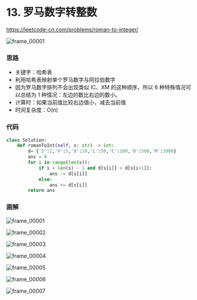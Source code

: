 # 13. 罗马数字转整数

https://leetcode-cn.com/problems/roman-to-integer/

![frame_00001](https://deppwang.oss-cn-beijing.aliyuncs.com/blog/2019-12-21-153511.jpg)

### 思路

- 关键字：哈希表
- 利用哈希表映射单个罗马数字与阿拉伯数字
- 因为罗马数字排列不会出现类似 IC、XM 的这种顺序，所以 6 种特殊情况可以总结为 1 种情况：左边的数比右边的数小。
- 计算时：如果当前值比较右边值小，减去当前值
- 时间复杂度：O(n)

### 代码

```Python
class Solution:
    def romanToInt(self, s: str) -> int:
        d= {'I':1,'V':5,'X':10,'L':50,'C':100,'D':500,'M':1000}
        ans = 0
        for i in range(len(s)):
            if i < len(s) - 1 and d[s[i]] < d[s[i+1]]:
                ans -= d[s[i]]
            else:
                ans += d[s[i]]
        return ans
```

### 画解

![frame_00001](https://tva1.sinaimg.cn/large/006y8mN6ly1g81i7lc7hcj30zk0k0409.jpg)

![frame_00002](https://tva1.sinaimg.cn/large/006y8mN6ly1g81huwsixkj30zk0k0taj.jpg)

![frame_00003](https://tva1.sinaimg.cn/large/006y8mN6ly1g81huovgt7j30zk0k0ac0.jpg)

![frame_00004](https://tva1.sinaimg.cn/large/006y8mN6ly1g81hul45m5j30zk0k0dhs.jpg)

![frame_00005](https://tva1.sinaimg.cn/large/006y8mN6ly1g81huhjtkdj30zk0k0jte.jpg)

![frame_00006](https://tva1.sinaimg.cn/large/006y8mN6ly1g81hudtzf2j30zk0k0mz7.jpg)

![frame_00007](https://tva1.sinaimg.cn/large/006y8mN6ly1g81htcpog7j30zk0k0gnl.jpg)

